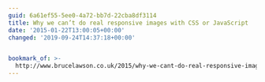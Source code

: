 ```yaml
---
guid: 6a61ef55-5ee0-4a72-bb7d-22cba8df3114
title: Why we can’t do real responsive images with CSS or JavaScript
date: '2015-01-22T13:00:05+00:00'
changed: '2019-09-24T14:37:18+00:00'


bookmark_of: >-
  http://www.brucelawson.co.uk/2015/why-we-cant-do-real-responsive-images-with-css-or-javascript/
---
```




